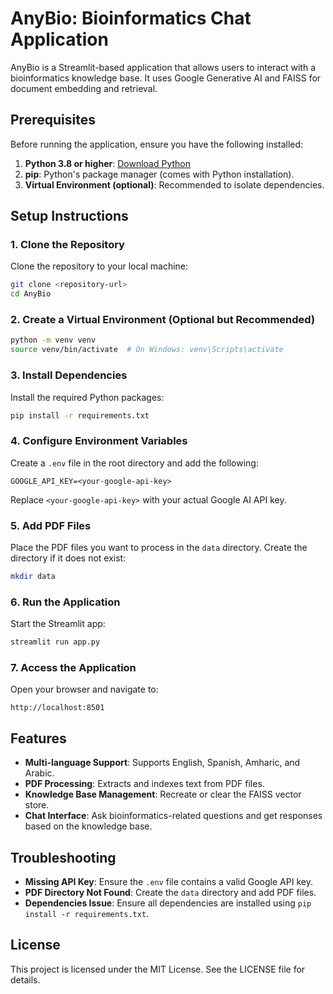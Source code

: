 # AnyBio: Bioinformatics Chat Application

AnyBio is a Streamlit-based application that allows users to interact with a bioinformatics knowledge base. It uses Google Generative AI and FAISS for document embedding and retrieval.

## Prerequisites

Before running the application, ensure you have the following installed:

1. **Python 3.8 or higher**: [Download Python](https://www.python.org/downloads/)
2. **pip**: Python's package manager (comes with Python installation).
3. **Virtual Environment (optional)**: Recommended to isolate dependencies.

## Setup Instructions

### 1. Clone the Repository
Clone the repository to your local machine:
```bash
git clone <repository-url>
cd AnyBio
```

### 2. Create a Virtual Environment (Optional but Recommended)
```bash
python -m venv venv
source venv/bin/activate  # On Windows: venv\Scripts\activate
```

### 3. Install Dependencies
Install the required Python packages:
```bash
pip install -r requirements.txt
```

### 4. Configure Environment Variables
Create a `.env` file in the root directory and add the following:
```
GOOGLE_API_KEY=<your-google-api-key>
```
Replace `<your-google-api-key>` with your actual Google AI API key.

### 5. Add PDF Files
Place the PDF files you want to process in the `data` directory. Create the directory if it does not exist:
```bash
mkdir data
```

### 6. Run the Application
Start the Streamlit app:
```bash
streamlit run app.py
```

### 7. Access the Application
Open your browser and navigate to:
```
http://localhost:8501
```

## Features

- **Multi-language Support**: Supports English, Spanish, Amharic, and Arabic.
- **PDF Processing**: Extracts and indexes text from PDF files.
- **Knowledge Base Management**: Recreate or clear the FAISS vector store.
- **Chat Interface**: Ask bioinformatics-related questions and get responses based on the knowledge base.

## Troubleshooting

- **Missing API Key**: Ensure the `.env` file contains a valid Google API key.
- **PDF Directory Not Found**: Create the `data` directory and add PDF files.
- **Dependencies Issue**: Ensure all dependencies are installed using `pip install -r requirements.txt`.

## License

This project is licensed under the MIT License. See the LICENSE file for details.
